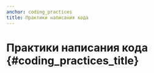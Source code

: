 ```yaml
---
anchor: coding_practices
title: Практики написания кода
---
```


# Практики написания кода {#coding_practices_title}
